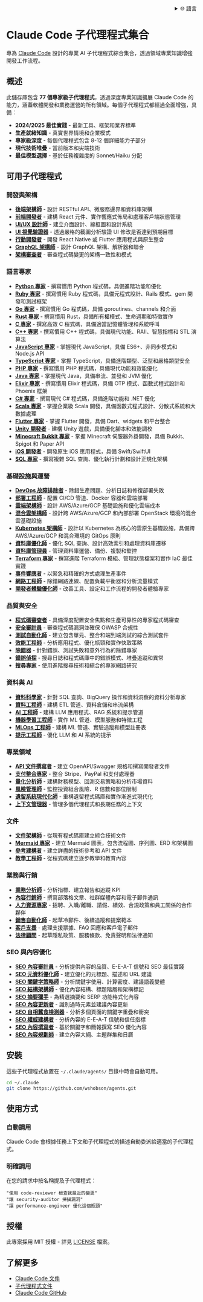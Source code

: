 <div align="right">
  <details>
    <summary>🌐 語言</summary>
    <div>
      <div align="center">
        <a href="https://openaitx.github.io/view.html?user=wshobson&project=agents&lang=en">English</a>
        | <a href="https://openaitx.github.io/view.html?user=wshobson&project=agents&lang=zh-CN">简体中文</a>
        | <a href="https://openaitx.github.io/view.html?user=wshobson&project=agents&lang=zh-TW">繁體中文</a>
        | <a href="https://openaitx.github.io/view.html?user=wshobson&project=agents&lang=ja">日本語</a>
        | <a href="https://openaitx.github.io/view.html?user=wshobson&project=agents&lang=ko">한국어</a>
        | <a href="https://openaitx.github.io/view.html?user=wshobson&project=agents&lang=hi">हिन्दी</a>
        | <a href="https://openaitx.github.io/view.html?user=wshobson&project=agents&lang=th">ไทย</a>
        | <a href="https://openaitx.github.io/view.html?user=wshobson&project=agents&lang=fr">Français</a>
        | <a href="https://openaitx.github.io/view.html?user=wshobson&project=agents&lang=de">Deutsch</a>
        | <a href="https://openaitx.github.io/view.html?user=wshobson&project=agents&lang=es">Español</a>
        | <a href="https://openaitx.github.io/view.html?user=wshobson&project=agents&lang=it">Italiano</a>
        | <a href="https://openaitx.github.io/view.html?user=wshobson&project=agents&lang=ru">Русский</a>
        | <a href="https://openaitx.github.io/view.html?user=wshobson&project=agents&lang=pt">Português</a>
        | <a href="https://openaitx.github.io/view.html?user=wshobson&project=agents&lang=nl">Nederlands</a>
        | <a href="https://openaitx.github.io/view.html?user=wshobson&project=agents&lang=pl">Polski</a>
        | <a href="https://openaitx.github.io/view.html?user=wshobson&project=agents&lang=ar">العربية</a>
        | <a href="https://openaitx.github.io/view.html?user=wshobson&project=agents&lang=fa">فارسی</a>
        | <a href="https://openaitx.github.io/view.html?user=wshobson&project=agents&lang=tr">Türkçe</a>
        | <a href="https://openaitx.github.io/view.html?user=wshobson&project=agents&lang=vi">Tiếng Việt</a>
        | <a href="https://openaitx.github.io/view.html?user=wshobson&project=agents&lang=id">Bahasa Indonesia</a>
        | <a href="https://openaitx.github.io/view.html?user=wshobson&project=agents&lang=as">অসমীয়া</a>
      </div>
    </div>
  </details>
</div>

# Claude Code 子代理程式集合

專為 [Claude Code](https://docs.anthropic.com/en/docs/claude-code) 設計的專業 AI 子代理程式綜合集合，透過領域專業知識增強開發工作流程。

## 概述

此儲存庫包含 **77 個專家級子代理程式**，透過深度專業知識擴展 Claude Code 的能力，涵蓋軟體開發和業務運營的所有領域。每個子代理程式都經過全面增強，具備：

- **2024/2025 最佳實踐** - 最新工具、框架和業界標準
- **生產就緒知識** - 真實世界情境和企業模式
- **專家級深度** - 每個代理程式包含 8-12 個詳細能力子部分
- **現代技術堆疊** - 當前版本和尖端技術
- **最佳模型選擇** - 基於任務複雜度的 Sonnet/Haiku 分配

## 可用子代理程式

### 開發與架構
- **[後端架構師](backend-architect-zh-TW.md)** - 設計 RESTful API、微服務邊界和資料庫架構
- **[前端開發者](frontend-developer-zh-TW.md)** - 建構 React 元件、實作響應式佈局和處理客戶端狀態管理
- **[UI/UX 設計師](ui-ux-designer-zh-TW.md)** - 建立介面設計、線框圖和設計系統
- **[UI 視覺驗證器](ui-visual-validator-zh-TW.md)** - 透過嚴格的截圖分析驗證 UI 修改是否達到預期目標
- **[行動開發者](mobile-developer-zh-TW.md)** - 開發 React Native 或 Flutter 應用程式與原生整合
- **[GraphQL 架構師](graphql-architect-zh-TW.md)** - 設計 GraphQL 架構、解析器和聯合
- **[架構審查者](architect-review-zh-TW.md)** - 審查程式碼變更的架構一致性和模式

### 語言專家
- **[Python 專家](python-pro-zh-TW.md)** - 撰寫慣用 Python 程式碼，具備進階功能和優化
- **[Ruby 專家](ruby-pro-zh-TW.md)** - 撰寫慣用 Ruby 程式碼，具備元程式設計、Rails 模式、gem 開發和測試框架
- **[Go 專家](golang-pro-zh-TW.md)** - 撰寫慣用 Go 程式碼，具備 goroutines、channels 和介面
- **[Rust 專家](rust-pro-zh-TW.md)** - 撰寫慣用 Rust，具備所有權模式、生命週期和特徵實作
- **[C 專家](c-pro-zh-TW.md)** - 撰寫高效 C 程式碼，具備適當記憶體管理和系統呼叫
- **[C++ 專家](cpp-pro-zh-TW.md)** - 撰寫慣用 C++ 程式碼，具備現代功能、RAII、智慧指標和 STL 演算法
- **[JavaScript 專家](javascript-pro-zh-TW.md)** - 掌握現代 JavaScript，具備 ES6+、非同步模式和 Node.js API
- **[TypeScript 專家](typescript-pro-zh-TW.md)** - 掌握 TypeScript，具備進階類型、泛型和嚴格類型安全
- **[PHP 專家](php-pro-zh-TW.md)** - 撰寫慣用 PHP 程式碼，具備現代功能和效能優化
- **[Java 專家](java-pro-zh-TW.md)** - 掌握現代 Java，具備串流、並發和 JVM 優化
- **[Elixir 專家](elixir-pro-zh-TW.md)** - 撰寫慣用 Elixir 程式碼，具備 OTP 模式、函數式程式設計和 Phoenix 框架
- **[C# 專家](csharp-pro-zh-TW.md)** - 撰寫現代 C# 程式碼，具備進階功能和 .NET 優化
- **[Scala 專家](scala-pro-zh-TW.md)** - 掌握企業級 Scala 開發，具備函數式程式設計、分散式系統和大數據處理
- **[Flutter 專家](flutter-expert-zh-TW.md)** - 掌握 Flutter 開發，具備 Dart、widgets 和平台整合
- **[Unity 開發者](unity-developer-zh-TW.md)** - 建構 Unity 遊戲，具備優化腳本和效能調校
- **[Minecraft Bukkit 專家](minecraft-bukkit-pro-zh-TW.md)** - 掌握 Minecraft 伺服器外掛開發，具備 Bukkit、Spigot 和 Paper API
- **[iOS 開發者](ios-developer-zh-TW.md)** - 開發原生 iOS 應用程式，具備 Swift/SwiftUI
- **[SQL 專家](sql-pro-zh-TW.md)** - 撰寫複雜 SQL 查詢、優化執行計劃和設計正規化架構

### 基礎設施與運營
- **[DevOps 故障排除者](devops-troubleshooter-zh-TW.md)** - 除錯生產問題、分析日誌和修復部署失敗
- **[部署工程師](deployment-engineer-zh-TW.md)** - 配置 CI/CD 管道、Docker 容器和雲端部署
- **[雲端架構師](cloud-architect-zh-TW.md)** - 設計 AWS/Azure/GCP 基礎設施和優化雲端成本
- **[混合雲架構師](hybrid-cloud-architect-zh-TW.md)** - 設計跨 AWS/Azure/GCP 和內部部署 OpenStack 環境的混合雲基礎設施
- **[Kubernetes 架構師](kubernetes-architect-zh-TW.md)** - 設計以 Kubernetes 為核心的雲原生基礎設施，具備跨 AWS/Azure/GCP 和混合環境的 GitOps 原則
- **[資料庫優化師](database-optimizer-zh-TW.md)** - 優化 SQL 查詢、設計高效索引和處理資料庫遷移
- **[資料庫管理員](database-admin-zh-TW.md)** - 管理資料庫運營、備份、複製和監控
- **[Terraform 專家](terraform-specialist-zh-TW.md)** - 撰寫進階 Terraform 模組、管理狀態檔案和實作 IaC 最佳實踐
- **[事件響應者](incident-responder-zh-TW.md)** - 以緊急和精確的方式處理生產事件
- **[網路工程師](network-engineer-zh-TW.md)** - 除錯網路連線、配置負載平衡器和分析流量模式
- **[開發者體驗優化師](dx-optimizer-zh-TW.md)** - 改善工具、設定和工作流程的開發者體驗專家

### 品質與安全
- **[程式碼審查者](code-reviewer-zh-TW.md)** - 具備深度配置安全焦點和生產可靠性的專家程式碼審查
- **[安全審計員](security-auditor-zh-TW.md)** - 審查程式碼漏洞並確保 OWASP 合規性
- **[測試自動化師](test-automator-zh-TW.md)** - 建立包含單元、整合和端到端測試的綜合測試套件
- **[效能工程師](performance-engineer-zh-TW.md)** - 分析應用程式、優化瓶頸和實作快取策略
- **[除錯器](debugger-zh-TW.md)** - 針對錯誤、測試失敗和意外行為的除錯專家
- **[錯誤偵探](error-detective-zh-TW.md)** - 搜尋日誌和程式碼庫中的錯誤模式、堆疊追蹤和異常
- **[搜尋專家](search-specialist-zh-TW.md)** - 使用進階搜尋技術和綜合的專家網路研究

### 資料與 AI
- **[資料科學家](data-scientist-zh-TW.md)** - 針對 SQL 查詢、BigQuery 操作和資料洞察的資料分析專家
- **[資料工程師](data-engineer-zh-TW.md)** - 建構 ETL 管道、資料倉儲和串流架構
- **[AI 工程師](ai-engineer-zh-TW.md)** - 建構 LLM 應用程式、RAG 系統和提示管道
- **[機器學習工程師](ml-engineer-zh-TW.md)** - 實作 ML 管道、模型服務和特徵工程
- **[MLOps 工程師](mlops-engineer-zh-TW.md)** - 建構 ML 管道、實驗追蹤和模型註冊表
- **[提示工程師](prompt-engineer-zh-TW.md)** - 優化 LLM 和 AI 系統的提示

### 專業領域
- **[API 文件撰寫者](api-documenter-zh-TW.md)** - 建立 OpenAPI/Swagger 規格和撰寫開發者文件
- **[支付整合專家](payment-integration-zh-TW.md)** - 整合 Stripe、PayPal 和支付處理器
- **[量化分析師](quant-analyst-zh-TW.md)** - 建構財務模型、回測交易策略和分析市場資料
- **[風險管理師](risk-manager-zh-TW.md)** - 監控投資組合風險、R 倍數和部位限制
- **[遺留系統現代化師](legacy-modernizer-zh-TW.md)** - 重構遺留程式碼庫和實作漸進式現代化
- **[上下文管理器](context-manager-zh-TW.md)** - 管理多個代理程式和長期任務的上下文

### 文件
- **[文件架構師](docs-architect-zh-TW.md)** - 從現有程式碼庫建立綜合技術文件
- **[Mermaid 專家](mermaid-expert-zh-TW.md)** - 建立 Mermaid 圖表，包含流程圖、序列圖、ERD 和架構圖
- **[參考建構者](reference-builder-zh-TW.md)** - 建立詳盡的技術參考和 API 文件
- **[教學工程師](tutorial-engineer-zh-TW.md)** - 從程式碼建立逐步教學和教育內容

### 業務與行銷
- **[業務分析師](business-analyst-zh-TW.md)** - 分析指標、建立報告和追蹤 KPI
- **[內容行銷師](content-marketer-zh-TW.md)** - 撰寫部落格文章、社群媒體內容和電子郵件通訊
- **[人力資源專家](hr-pro-zh-TW.md)** - 招聘、入職/離職、請假、績效、合規政策和員工關係的合作夥伴
- **[銷售自動化師](sales-automator-zh-TW.md)** - 起草冷郵件、後續追蹤和提案範本
- **[客戶支援](customer-support-zh-TW.md)** - 處理支援票據、FAQ 回應和客戶電子郵件
- **[法律顧問](legal-advisor-zh-TW.md)** - 起草隱私政策、服務條款、免責聲明和法律通知

### SEO 與內容優化
- **[SEO 內容審計員](seo-content-auditor-zh-TW.md)** - 分析提供內容的品質、E-E-A-T 信號和 SEO 最佳實踐
- **[SEO 元資料優化師](seo-meta-optimizer-zh-TW.md)** - 建立優化的元標題、描述和 URL 建議
- **[SEO 關鍵字策略師](seo-keyword-strategist-zh-TW.md)** - 分析關鍵字使用、計算密度、建議語義變體
- **[SEO 結構架構師](seo-structure-architect-zh-TW.md)** - 優化內容結構、標題階層和架構標記
- **[SEO 摘要獵手](seo-snippet-hunter-zh-TW.md)** - 為精選摘要和 SERP 功能格式化內容
- **[SEO 內容更新者](seo-content-refresher-zh-TW.md)** - 識別過時元素並建議內容更新
- **[SEO 自相蠶食檢測器](seo-cannibalization-detector-zh-TW.md)** - 分析多個頁面的關鍵字重疊和衝突
- **[SEO 權威建構者](seo-authority-builder-zh-TW.md)** - 分析內容的 E-E-A-T 信號和信任指標
- **[SEO 內容撰寫者](seo-content-writer-zh-TW.md)** - 基於關鍵字和簡報撰寫 SEO 優化內容
- **[SEO 內容規劃師](seo-content-planner-zh-TW.md)** - 建立內容大綱、主題群集和日曆

## 安裝

這些子代理程式放置在 `~/.claude/agents/` 目錄中時會自動可用。

```bash
cd ~/.claude
git clone https://github.com/wshobson/agents.git
```

## 使用方式

### 自動調用
Claude Code 會根據任務上下文和子代理程式的描述自動委派給適當的子代理程式。

### 明確調用
在您的請求中按名稱提及子代理程式：
```
"使用 code-reviewer 檢查我最近的變更"
"讓 security-auditor 掃描漏洞"
"讓 performance-engineer 優化這個瓶頸"
```

## 授權

此專案採用 MIT 授權 - 詳見 [LICENSE](LICENSE) 檔案。

## 了解更多

- [Claude Code 文件](https://docs.anthropic.com/en/docs/claude-code)
- [子代理程式文件](https://docs.anthropic.com/en/docs/claude-code/sub-agents)
- [Claude Code GitHub](https://github.com/anthropics/claude-code)
